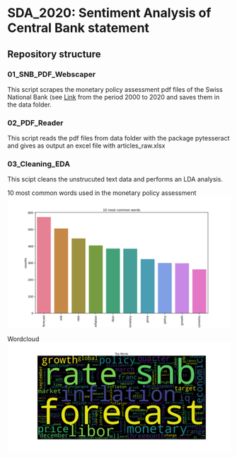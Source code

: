 # SDA_2020: Sentiment Analysis of Central Bank statement

## Repository structure

### 01_SNB_PDF_Webscaper
This script scrapes the monetary policy assessment pdf files of the Swiss National Bank (see [Link](https://www.snb.ch/en/iabout/monpol/id/monpol_current) from the period 2000 to 2020 and saves them in the data folder.

### 02_PDF_Reader
This script reads the pdf files from data folder with the package pytesseract and gives as output an excel file with articles_raw.xlsx

### 03_Cleaning_EDA
This scipt cleans the unstrucuted text data and performs an LDA analysis.

10 most common words used in the monetary policy assessment
![plot1](plots/most_common_words.png)

Wordcloud
![plot2](plots/wordcloud.png)

